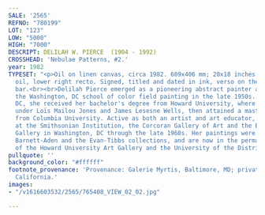 ```yaml
---
SALE: '2565'
REFNO: "780199"
LOT: "123"
LOW: "5000"
HIGH: "7000"
DESCRIPT: DELILAH W. PIERCE  (1904 - 1992)
CROSSHEAD: 'Nebulae Patterns, #2.'
year: 1982
TYPESET: "<p>Oil on linen canvas, circa 1982. 609x406 mm; 20x18 inches. Signed in
  oil, lower right recto. Signed, titled and dated in ink, verso on the upper stretcher
  bar.<br><br>Delilah Pierce emerged as a pioneering abstract painter and part of
  the Washington, DC school of color field painting in the late 1950s. Born in Washington,
  DC, she received her bachelor's degree from Howard University, where she studied
  under Loïs Mailou Jones and James Lesesne Wells, then attained a master's degree
  from Columbia University. Active as both an artist and art educator, she exhibited
  at the Smithsonian Institution, the Corcoran Gallery of Art and the Barnett-Aden
  Gallery in Washington, DC through the late 1960s. Her paintings were in both the
  Barnett-Aden and the Evan-Tibbs collections, and are now in the permanent collections
  of the Howard University Art Gallery and the University of the District of Columbia.</p>"
pullquote: ''
background_color: "#ffffff"
footnote_provenance: 'Provenance: Galerie Myrtis, Baltimore, MD; private collection,
  California.'
images:
- "/v1616603532/2565/765408_VIEW_02_02.jpg"

---
```

